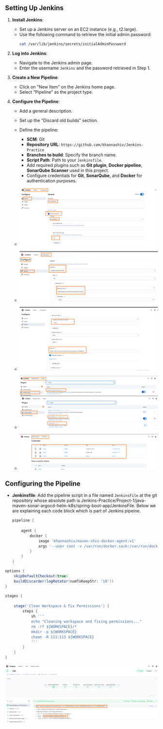 
## Setting Up Jenkins
1. **Install Jenkins**:
   - Set up a Jenkins server on an EC2 instance (e.g., t2.large).
   - Use the following command to retrieve the initial admin password:
     ```bash
     cat /var/lib/jenkins/secrets/initialAdminPassword
     ```

2. **Log into Jenkins**:
   - Navigate to the Jenkins admin page.
   - Enter the username `Jenkins` and the password retrieved in Step 1.

3. **Create a New Pipeline**:
   - Click on "New Item" on the Jenkins home page.
   - Select "Pipeline" as the project type.

4. **Configure the Pipeline**:
   - Add a general description.
   - Set up the "Discard old builds" section.
   - Define the pipeline:
     - **SCM**: Git
     - **Repository URL**: `https://github.com/khannashiv/Jenkins-Practice`
     - **Branches to build**: Specify the branch name.
     - **Script Path**: Path to your `Jenkinsfile`.
     - Add required plugins such as **Git plugin**, **Docker pipeline**, **SonarQube Scanner** used in this project.
     - Configure credentials for **Git**, **SonarQube**, and **Docker** for authentication purposes.

    - ![](images/Jenkins-config-1.PNG "Jenkins-config-1")
    - ![](images/Jenkins-config-2.PNG "Jenkins-config-2")
    - ![](images/Jenkins-config-3.PNG "Jenkins-config-3")
    - ![](images/Jenkins-config-4.PNG "Jenkins-config-4")
    - ![](images/Jenkins-config-5.PNG "Jenkins-config-5")

## Configuring the Pipeline

- **Jenkinsfile**: Add the pipeline script in a file named `JenkinsFile` at the git repository whose absolute path is Jenkins-Practice/Project-1/java-maven-sonar-argocd-helm-k8s/spring-boot-app/JenkinsFile. Below we are explaining each code block which is part of Jenkins pipeine.

   ```groovy
   pipeline {

       agent {
           docker {
               image 'khannashiv/maven-shiv-docker-agent:v1'
               args '--user root -v /var/run/docker.sock:/var/run/docker.sock'
           }
       }
   }
   ```

<!-- Explanation of the agent block above:

- `agent`: Specifies where and how Jenkins should run the pipeline or specific stages.
- `docker`: Indicates the pipeline will run inside a Docker container.
- `image`: Specifies the Docker image (`khannashiv/maven-shiv-docker-agent:v1`) to use.
- `args`: Provides additional arguments to the Docker container:
  - `--user root`: Runs the container as the root user.
  - `-v /var/run/docker.sock:/var/run/docker.sock`: Mounts the host's Docker socket into the container, allowing Docker commands inside the container to interact with the host's Docker daemon.

-->

   ```groovy
   options {
       skipDefaultCheckout(true)
       buildDiscarder(logRotator(numToKeepStr: '10'))
   }
   ```

<!-- Explanation of the options block above:

- `skipDefaultCheckout(true)`: Prevents Jenkins from automatically checking out the repository source code at the start of the pipeline. This is useful for custom checkouts and avoiding permission issues.
- `buildDiscarder(logRotator(numToKeepStr: '10'))`: Configures Jenkins to retain only the last 10 builds, automatically discarding older build logs to save disk space.
-->

   ```groovy
   stages {

       stage('Clean Workspace & Fix Permissions') {
           steps {
               sh '''
               echo "Cleaning workspace and fixing permissions..."
               rm -rf ${WORKSPACE}/*
               mkdir -p ${WORKSPACE}
               chown -R 111:113 ${WORKSPACE}
               '''
           }
       }
   }
   ```
![](images/Pipeline-stage-1.PNG "Pipeline-stage-1")

<!-- Explanation of the 'Clean Workspace & Fix Permissions' stage:

This stage ensures a clean workspace by removing old files and resetting permissions to avoid conflicts in subsequent stages.
-->